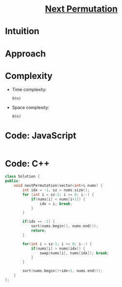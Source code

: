 <h1 align="center"><a href="https://leetcode.com/problems/next-permutation/" target="_blank">Next Permutation</a></h1>

# Intuition

<!-- Describe your first thoughts on how to solve this problem. -->

# Approach

<!-- Describe your approach to solving the problem. -->

# Complexity

- Time complexity:
  <!-- Add your time complexity here, e.g. $$O(n)$$ -->

  `O(n)`

- Space complexity:
  <!-- Add your space complexity here, e.g. $$O(n)$$ -->
  `O(n)`

# Code: JavaScript

```javascript

```

# Code: C++

```c++
class Solution {
public:
    void nextPermutation(vector<int>& nums) {
        int idx = -1, sz = nums.size();
        for (int i = sz-2; i >= 0; i--) {
            if(nums[i] < nums[i+1]) {
                idx = i; break;
            }
        }

        if(idx == -1) {
            sort(nums.begin(), nums.end());
            return;
        }

        for(int i = sz-1; i >= 0; i--) {
            if(nums[i] > nums[idx]) {
                swap(nums[i], nums[idx]); break;
            }
        }

        sort(nums.begin()+idx+1, nums.end());
    }
};
```
